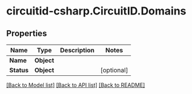 
# circuitid-csharp.CircuitID.Domains

## Properties

Name | Type | Description | Notes
------------ | ------------- | ------------- | -------------
**Name** | **Object** |  | 
**Status** | **Object** |  | [optional] 

[[Back to Model list]](../README.md#documentation-for-models)
[[Back to API list]](../README.md#documentation-for-api-endpoints)
[[Back to README]](../README.md)

